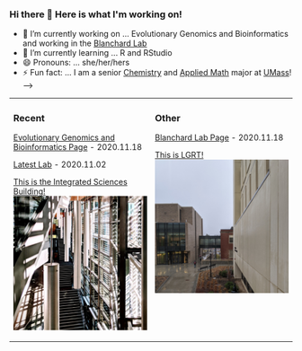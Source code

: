 ### Hi there 👋 Here is what I'm working on!



- 🔭 I’m currently working on ... Evolutionary Genomics and Bioinformatics and working in the [Blanchard Lab](https://github.com/OurMicrobiome)
- 🌱 I’m currently learning ... R and RStudio
- 😄 Pronouns: ... she/her/hers
- ⚡ Fun fact: ... I am a senior [Chemistry](http://www.umass.edu/chemistry/) and [Applied Math](https://www.math.umass.edu/) major at [UMass](https://www.umass.edu/)! 
-->

<table><tr><td valign="top" width="50%">

### Recent
<!-- recent1 starts -->
[Evolutionary Genomics and Bioinformatics Page](https://github.com/lstas31/genomics-course) - 2020.11.18

[Latest Lab](https://github.com/lstas31/genomics-course/blob/master/lab10_lorenestasiuk.Rmd) - 2020.11.02

[This is the Integrated Sciences Building!](https://www.cns.umass.edu/research/buildings-and-facilities/integrated-sciences-building)
!["ISB"](https://github.com/lstas31/lstas31/blob/main/image1.jpg)
<!-- recent1 ends -->
</td><td valign="top" width="50%">

### Other
<!-- other1 starts -->
[Blanchard Lab Page](https://github.com/OurMicrobiome) - 2020.11.18

[This is LGRT!](https://www.umass.edu/wld/lederle-graduate-research-center-lgrc-lowrise)
!["LGRT"](https://github.com/lstas31/lstas31/blob/main/IMG_20200313_100522%20(1).jpg)
<!-- other1 ends -->
</td></tr></table>
